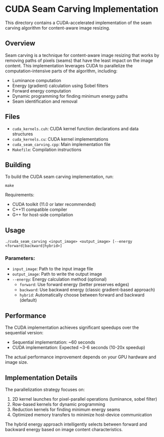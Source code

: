 # CUDA Seam Carving Implementation

This directory contains a CUDA-accelerated implementation of the seam carving algorithm for content-aware image resizing.

## Overview

Seam carving is a technique for content-aware image resizing that works by removing paths of pixels (seams) that have the least impact on the image content. This implementation leverages CUDA to parallelize the computation-intensive parts of the algorithm, including:

- Luminance computation
- Energy (gradient) calculation using Sobel filters
- Forward energy computation
- Dynamic programming for finding minimum energy paths
- Seam identification and removal

## Files

- `cuda_kernels.cuh`: CUDA kernel function declarations and data structures
- `cuda_kernels.cu`: CUDA kernel implementations
- `cuda_seam_carving.cpp`: Main implementation file
- `Makefile`: Compilation instructions

## Building

To build the CUDA seam carving implementation, run:

```
make
```

Requirements:
- CUDA toolkit (11.0 or later recommended)
- C++11 compatible compiler
- G++ for host-side compilation

## Usage

```
./cuda_seam_carving <input_image> <output_image> [--energy <forward|backward|hybrid>]
```

### Parameters:

- `input_image`: Path to the input image file
- `output_image`: Path to write the output image
- `--energy`: Energy calculation method (optional)
  - `forward`: Use forward energy (better preserves edges)
  - `backward`: Use backward energy (classic gradient-based approach)
  - `hybrid`: Automatically choose between forward and backward (default)

## Performance

The CUDA implementation achieves significant speedups over the sequential version:

- Sequential implementation: ~60 seconds
- CUDA implementation: Expected ~3-6 seconds (10-20x speedup)

The actual performance improvement depends on your GPU hardware and image size.

## Implementation Details

The parallelization strategy focuses on:

1. 2D kernel launches for pixel-parallel operations (luminance, sobel filter)
2. Row-based kernels for dynamic programming
3. Reduction kernels for finding minimum energy seams
4. Optimized memory transfers to minimize host-device communication

The hybrid energy approach intelligently selects between forward and backward energy based on image content characteristics. 